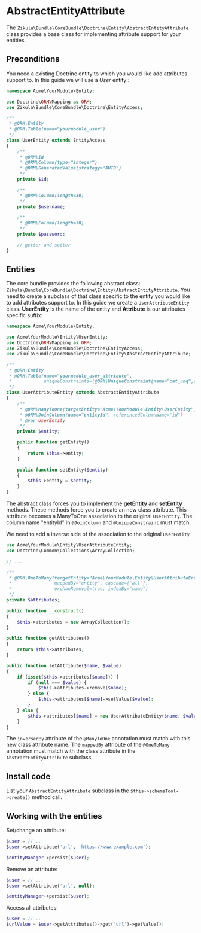 # AbstractEntityAttribute

The `Zikula\Bundle\CoreBundle\Doctrine\Entity\AbstractEntityAttribute` class provides a base class for implementing attribute support
for your entities.

## Preconditions

You need a existing Doctrine entity to which you would like add attributes support to.
In this guide we will use a *User* entity::

```php
namespace Acme\YourModule\Entity;

use Doctrine\ORM\Mapping as ORM;
use Zikula\Bundle\CoreBundle\Doctrine\EntityAccess;

/**
 * @ORM\Entity
 * @ORM\Table(name="yourmodule_user")
 */
class UserEntity extends EntityAccess
{
    /**
     * @ORM\Id
     * @ORM\Column(type="integer")
     * @ORM\GeneratedValue(strategy="AUTO")
     */
    private $id;

    /**
     * @ORM\Column(length=30)
     */
    private $username;

    /**
     * @ORM\Column(length=30)
     */
    private $password;

    // getter and setter
}
```

## Entities

The core bundle provides the following abstract class: `Zikula\Bundle\CoreBundle\Doctrine\Entity\AbstractEntityAttribute`.
You need to create a subclass of that class specific to the entity you would like
to add attributes support to. In this guide we create a `UserAttributeEntity` class.
**UserEntity** is the name of the entity and **Attribute** is our attributes specific suffix:

```php
namespace Acme\YourModule\Entity;

use Acme\YourModule\Entity\UserEntity;
use Doctrine\ORM\Mapping as ORM;
use Zikula\Bundle\CoreBundle\Doctrine\EntityAccess;
use Zikula\Bundle\CoreBundle\Doctrine\Entity\AbstractEntityAttribute;

/**
 * @ORM\Entity
 * @ORM\Table(name="yourmodule_user_attribute",
 *            uniqueConstraints={@ORM\UniqueConstraint(name="cat_unq",columns={"name", "entityId"})})
 */
class UserAttributeEntity extends AbstractEntityAttribute
{
    /**
     * @ORM\ManyToOne(targetEntity="Acme\YourModule\Entity\UserEntity", inversedBy="attributes")
     * @ORM\JoinColumn(name="entityId", referencedColumnName="id")
     * @var UserEntity
     */
    private $entity;

    public function getEntity()
    {
        return $this->entity;
    }

    public function setEntity($entity)
    {
        $this->entity = $entity;
    }
}
```

The abstract class forces you to implement the **getEntity** and **setEntity** methods.
These methods force you to create an new class attribute. 
This attribute becomes a ManyToOne association to the original `UserEntity`. 
The column name "entityId" in `@JoinColumn` and `@UniqueConstraint` must match.

We need to add a inverse side of the association to the original `UserEntity`

```php
use Acme\YourModule\Entity\UserAttributeEntity;
use Doctrine\Common\Collections\ArrayCollection;

// ...

/**
 * @ORM\OneToMany(targetEntity="Acme\YourModule\Entity\UserAttributeEntity", 
 *                mappedBy="entity", cascade={"all"}, 
 *                orphanRemoval=true, indexBy="name")
 */
private $attributes;

public function __construct()
{
    $this->attributes = new ArrayCollection();
}

public function getAttributes()
{
    return $this->attributes;
}

public function setAttribute($name, $value)
{
    if (isset($this->attributes[$name])) {
        if (null === $value) {
            $this->attributes->remove($name);
        } else {
            $this->attributes[$name]->setValue($value);
        }
    } else {
        $this->attributes[$name] = new UserAttributeEntity($name, $value, $this);
    }
}
```

The `inversedBy` attribute of the `@ManyToOne` annotation must match with this new class attribute name.
The `mappedBy` attribute of the `@OneToMany` annotation must match with the class attribute in 
the `AbstractEntityAttribute` subclass.

## Install code

List your `AbstractEntityAttribute` subclass in the `$this->schemaTool->create()` method call.

## Working with the entities

Set/change an attribute:

```php
$user = // ...
$user->setAttribute('url', 'https://www.example.com');

$entityManager->persist($user);
```

Remove an attribute:

```php
$user = // ...
$user->setAttribute('url', null);

$entityManager->persist($user);
```

Access all attributes:

```php
$user = // ...
$urlValue = $user->getAttributes()->get('url')->getValue();
```
